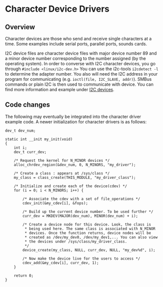 # Character Device Drivers

## Overview
Character devices are those who send and receive single characters at a time.
Some examples include serial ports, parallel ports, sounds cards.

I2C device files are character device files with major device number 89
and a minor device number corresponding to the number assigned (by the operating system).
In order to converse with I2C character devices, you go through `#include <linux/i2c-dev.h>`
You can use the i2c-tools `i2cdetect -l` to determine the adapter number.
You also will need the I2C address in your program for communicating (e.g. `ioctl(file, I2C_SLAVE, addr)`).
SMBus commands or plain I2C is then used to communicate with device. 
You can find more information and example under [I2C devices](https://github.com/rrmhearts/linux-driver-examples/tree/master/i2c).

## Code changes
The following may eventually be integrated into the character driver example code. A newer initialization for character drivers is as follows:

```
dev_t dev_num;

static int __init my_init(void)
{
    int i;
    dev_t curr_dev;

    /* Request the kernel for N_MINOR devices */
    alloc_chrdev_region(&dev_num, 0, N_MINORS, "my_driver");

    /* Create a class : appears at /sys/class */
    my_class = class_create(THIS_MODULE, "my_driver_class");

    /* Initialize and create each of the device(cdev) */
    for (i = 0; i < N_MINORS; i++) {

        /* Associate the cdev with a set of file_operations */
        cdev_init(&my_cdev[i], &fops);

        /* Build up the current device number. To be used further */
        curr_dev = MKDEV(MAJOR(dev_num), MINOR(dev_num) + i);

        /* Create a device node for this device. Look, the class is
         * being used here. The same class is associated with N_MINOR
         * devices. Once the function returns, device nodes will be
         * created as /dev/my_dev0, /dev/my_dev1,... You can also view
         * the devices under /sys/class/my_driver_class.
         */
        device_create(my_class, NULL, curr_dev, NULL, "my_dev%d", i);

        /* Now make the device live for the users to access */
        cdev_add(&my_cdev[i], curr_dev, 1); 
    }

    return 0;
}
```
